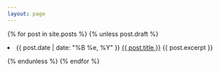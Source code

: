 ```yaml
---
layout: page
---
```

<!--title: Hello World!
tagline: Supporting tagline
-->
{% for post in site.posts %}
  {% unless post.draft %}
  <li>
    <span>{{ post.date | date: "%B %e, %Y" }}</span> <a href="{{ post.url }}">{{ post.title }}</a>
     {{ post.excerpt }}
  </li>

  {% endunless %}
{% endfor %}
